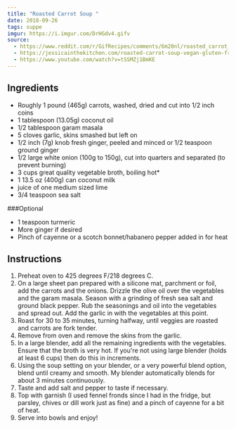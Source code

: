 ```yaml
---
title: "Roasted Carrot Soup "
date: 2018-09-26
tags: suppe
imgur: https://i.imgur.com/DrHGdv4.gifv
source: 
  - https://www.reddit.com/r/GifRecipes/comments/6m20nl/roasted_carrot_soup/djy9r11/
  - https://jessicainthekitchen.com/roasted-carrot-soup-vegan-gluten-free-easy/
  - https://www.youtube.com/watch?v=tSSMZj1BmKE
---
```


## Ingredients

- Roughly 1 pound (465g) carrots, washed, dried and cut into 1/2 inch coins
- 1 tablespoon (13.05g) coconut oil
- 1/2 tablespoon garam masala
- 5 cloves garlic, skins smashed but left on
- 1/2 inch (7g) knob fresh ginger, peeled and minced or 1/2 teaspoon ground ginger
- 1/2 large white onion (100g to 150g), cut into quarters and separated (to prevent burning)
- 3 cups great quality vegetable broth, boiling hot*
- 1 13.5 oz (400g) can coconut milk
- juice of one medium sized lime
- 3/4 teaspoon sea salt

###Optional

- 1 teaspoon turmeric
- More ginger if desired
- Pinch of cayenne or a scotch bonnet/habanero pepper added in for heat

## Instructions
1. Preheat oven to 425 degrees F/218 degrees C.
2. On a large sheet pan prepared with a silicone mat, parchment or foil, add the carrots and the onions. Drizzle the olive oil over the vegetables and the garam masala. Season with a grinding of fresh sea salt and ground black pepper. Rub the seasonings and oil into the vegetables and spread out. Add the garlic in with the vegetables at this point.
3. Roast for 30 to 35 minutes, turning halfway, until veggies are roasted and carrots are fork tender.
4. Remove from oven and remove the skins from the garlic.
5. In a large blender, add all the remaining ingredients with the vegetables. Ensure that the broth is very hot. If you're not using large blender (holds at least 6 cups) then do this in increments.
6. Using the soup setting on your blender, or a very powerful blend option, blend until creamy and smooth. My blender automatically blends for about 3 minutes continuously.
7. Taste and add salt and pepper to taste if necessary.
8. Top with garnish (I used fennel fronds since I had in the fridge, but parsley, chives or dill work just as fine) and a pinch of cayenne for a bit of heat.
9. Serve into bowls and enjoy!
